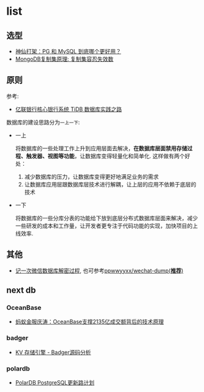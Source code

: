 # list
## 选型
- [神仙打架：PG 和 MySQL 到底哪个更好用？](https://www.tuicool.com/articles/AFJ3YnR)
- [MongoDB复制集原理: 复制集容忍失效数](https://developer.aliyun.com/article/64)

## 原则
参考:
- [亿联银行核心银行系统 TiDB 数据库实践之路](https://www.chainnews.com/articles/164828284690.htm)

数据库的建设思路分为`一上一下`:
- 一上

	将数据库的一些处理工作上升到应用层面去解决，**在数据库层面禁用存储过程、触发器、视图等功能**，让数据库变得轻量化和简单化. 这样做有两个好处：
	1. 减少数据库的压力，让数据库变得更好地满足业务的需求
	1. 让数据库应用层跟数据库层技术进行解耦，让上层的应用不依赖于底层的技术

- 一下

	将数据库的一些分库分表的功能给下放到底层分布式数据库层面来解决，减少一些研发的成本和工作量，让开发者更专注于代码功能的实现，加快项目的上线效率.

## 其他
- [记一次微信数据库解密过程](https://www.freebuf.com/articles/endpoint/195107.html), 也可参考[ppwwyyxx/wechat-dump(**推荐**)](https://github.com/ppwwyyxx/wechat-dump)

## next db
### OceanBase
- [蚂蚁金服庆涛：OceanBase支撑2135亿成交额背后的技术原理](https://blog.51cto.com/u_14164343/2344929)

### badger
- [KV 存储引擎 - Badger源码分析](https://www.modb.pro/db/124963)

### polardb
- [PolarDB PostgreSQL更新路计划](https://github.com/ApsaraDB/PolarDB-for-PostgreSQL/tree/POLARDB_11_STABLE/docs/zh/roadmap)